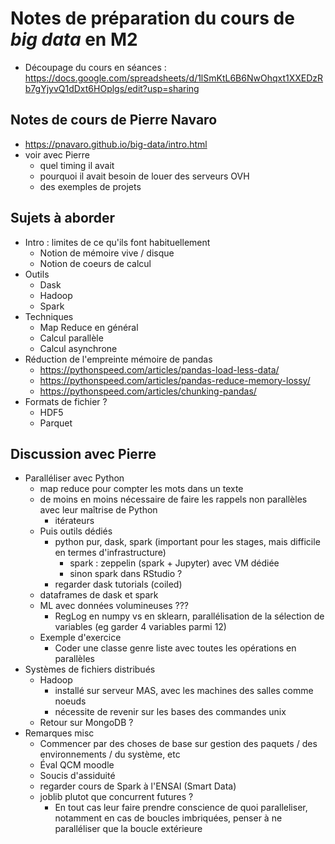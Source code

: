 # Notes de préparation du cours de _big data_ en M2

* Découpage du cours en séances : <https://docs.google.com/spreadsheets/d/1lSmKtL6B6NwOhqxt1XXEDzRb7gYjyvQ1dDxt6HOplgs/edit?usp=sharing>

## Notes de cours de Pierre Navaro

* https://pnavaro.github.io/big-data/intro.html
* voir avec Pierre
    * quel timing il avait
    * pourquoi il avait besoin de louer des serveurs OVH
    * des exemples de projets

## Sujets à aborder

* Intro : limites de ce qu'ils font habituellement
    * Notion de mémoire vive / disque
    * Notion de coeurs de calcul
* Outils
    * Dask
    * Hadoop
    * Spark
* Techniques
    * Map Reduce en général
    * Calcul parallèle
    * Calcul asynchrone
* Réduction de l'empreinte mémoire de pandas
    * https://pythonspeed.com/articles/pandas-load-less-data/
    * https://pythonspeed.com/articles/pandas-reduce-memory-lossy/
    * https://pythonspeed.com/articles/chunking-pandas/
* Formats de fichier ?
    * HDF5
    * Parquet

## Discussion avec Pierre

* Paralléliser avec Python
    * map reduce pour compter les mots dans un texte
    * de moins en moins nécessaire de faire les rappels non parallèles avec leur maîtrise de Python
        * itérateurs
    * Puis outils dédiés
        * python pur, dask, spark (important pour les stages, mais difficile en termes d'infrastructure)
            * spark : zeppelin (spark + Jupyter) avec VM dédiée
            * sinon spark dans RStudio ?
        * regarder dask tutorials (coiled)
    * dataframes de dask et spark
    * ML avec données volumineuses ???
        * RegLog en numpy vs en sklearn, parallélisation de la sélection de variables (eg garder 4 variables parmi 12)
    * Exemple d'exercice
        * Coder une classe genre liste avec toutes les opérations en parallèles
* Systèmes de fichiers distribués
    * Hadoop
        * installé sur serveur MAS, avec les machines des salles comme noeuds
        * nécessite de revenir sur les bases des commandes unix
    * Retour sur MongoDB ?
* Remarques misc
    * Commencer par des choses de base sur gestion des paquets / des environnements / du système, etc
    * Éval QCM moodle
    * Soucis d'assiduité
    * regarder cours de Spark à l'ENSAI (Smart Data)
    * joblib plutot que concurrent futures ?
        * En tout cas leur faire prendre conscience de quoi paralleliser, notamment en cas de boucles imbriquées, penser à ne paralléliser que la boucle extérieure